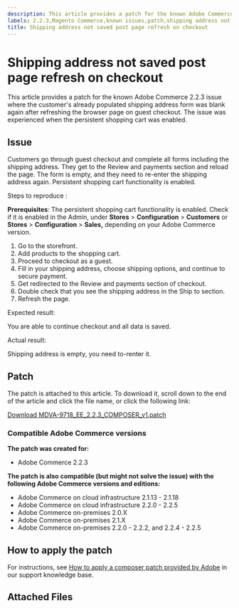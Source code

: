 ```yaml
---
description: This article provides a patch for the known Adobe Commerce 2.2.3 issue where the customer's already populated shipping address form was blank again after refreshing the browser page on guest checkout. The issue was experienced when the persistent shopping cart was enabled.
labels: 2.2.3,Magento Commerce,known issues,patch,shipping address not saved,troubleshooting,Adobe Commerce,on-premises,cloud infrastructure
title: Shipping address not saved post page refresh on checkout
---
```


# Shipping address not saved post page refresh on checkout

This article provides a patch for the known Adobe Commerce 2.2.3 issue where the customer's already populated shipping address form was blank again after refreshing the browser page on guest checkout. The issue was experienced when the persistent shopping cart was enabled.

## Issue

Customers go through guest checkout and complete all forms including the shipping address. They get to the Review and payments section and reload the page. The form is empty, and they need to re-enter the shipping address again. Persistent shopping cart functionality is enabled.

<span class="wysiwyg-underline">Steps to reproduce</span> :

**Prerequisites**: The persistent shopping cart functionality is enabled. Check if it is enabled in the Admin, under **Stores** > **Configuration** > **Customers** or **Stores** > **Configuration** > **Sales,** depending on your Adobe Commerce version.

1. Go to the storefront.
1. Add products to the shopping cart.
1. Proceed to checkout as a guest.
1. Fill in your shipping address, choose shipping options, and continue to secure payment.
1. Get redirected to the Review and payments section of checkout.
1. Double check that you see the shipping address in the Ship to section.
1. Refresh the page.

<span class="wysiwyg-underline">Expected result</span>:

You are able to continue checkout and all data is saved.

<span class="wysiwyg-underline">Actual result</span>:

Shipping address is empty, you need to-renter it.

## Patch

The patch is attached to this article. To download it, scroll down to the end of the article and click the file name, or click the following link:

[Download MDVA-9718\_EE\_2.2.3\_COMPOSER\_v1.patch](assets/MDVA-9718_EE_2.2.3_COMPOSER_v1.patch.zip)

### Compatible Adobe Commerce versions

**The patch was created for:**

* Adobe Commerce 2.2.3

**The patch is also compatible (but might not solve the issue) with the following Adobe Commerce versions and editions:**

* Adobe Commerce on cloud infrastructure 2.1.13 - 2.1.18
* Adobe Commerce on cloud infrastructure 2.2.0 - 2.2.5
* Adobe Commerce on-premises 2.0.X
* Adobe Commerce on-premises 2.1.X
* Adobe Commerce on-premises 2.2.0 - 2.2.2, and 2.2.4 - 2.2.5

## How to apply the patch

For instructions, see [How to apply a composer patch provided by Adobe](https://support.magento.com/hc/en-us/articles/360028367731) in our support knowledge base.

## Attached Files